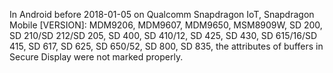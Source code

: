 In Android before 2018-01-05 on Qualcomm Snapdragon IoT, Snapdragon Mobile [VERSION]: MDM9206, MDM9607, MDM9650, MSM8909W, SD 200, SD 210/SD 212/SD 205, SD 400, SD 410/12, SD 425, SD 430, SD 615/16/SD 415, SD 617, SD 625, SD 650/52, SD 800, SD 835, the attributes of buffers in Secure Display were not marked properly.